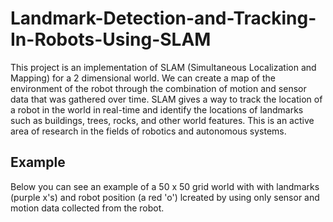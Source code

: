 # Landmark-Detection-and-Tracking-In-Robots-Using-SLAM
This project is an implementation of SLAM (Simultaneous Localization and Mapping) for a 2 dimensional world. We can create a map of the environment of the robot through the combination of motion and sensor data that was gathered over time.  SLAM gives a way to track the location of a robot in the world in real-time and identify the locations of landmarks such as buildings, trees, rocks, and other world features. This is an active area of research in the fields of robotics and autonomous systems.
## Example
Below you can see an example of a 50 x 50 grid world with with landmarks (purple x's) and robot position (a red 'o') lcreated by using only sensor and motion data collected from the robot.

